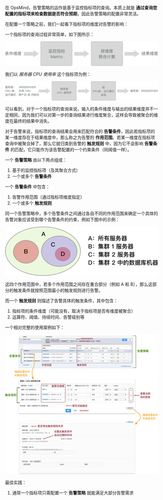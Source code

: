 在 OpsMind，告警策略的运作是基于监控指标项的查询。本质上就是 **通过查询您配置的指标项来检查数据是否符合预期**，因此告警策略的配置非常灵活。

在配置一个策略之前，我们一起看下指标项的维度对告警的影响：

一个指标项的查询过程非常简单，如下图所示：

![](/assets/metric_query_flow.png)

我们以 _服务器 CPU 使用率_ 这个指标项为例：

![](/assets/metric_query_sample_flow.png)

可以看到，对于一个指标项的查询来说，输入的条件维度与输出的结果维度并不一定相同，因为我们可以对第一步的查询结果进行维度聚合，这样会导致被聚合的维度在最终的结果中消失。

对于告警来说，指标项的查询结果会用来匹配符合的 **告警条件**，因此若指标项的某一维度存在于结果维度中，那么称之为告警的 **作用范围**。若某一维度在指标项查询中被聚合掉了，那么它就归类到告警的 **触发规则** 中，因为它不会影响 **告警条件** 的匹配，它只能作为该告警配置的一个约束条件（同阈值一样）。

一个 **告警策略** 由以下两点组成：

1. 基于的监控指标项（及其聚合方式）
2. 一个或多个 **告警条件**

一个 **告警条件** 中包含：

1. 告警作用范围（通过指标项维度指定）
2. 一个或多个 **触发规则**

同一个告警策略中，多个告警条件之间通过各自不同的作用范围来确定一个具体的告警对象应该受到哪个告警条件的约束，例如下图中的示例：

![](/assets/alert_scope.png)

这四个作用范围中，若多个作用范围之间存在重合部分（例如 A 和 B），那么这部分的触发条件就按照范围最小的触发规则进行告警。


而一个 **触发规则** 则描述了告警具体的触发条件，其中包含：

1. 指标项的条件维度（可能没有，取决于指标项是否有维度被聚合）
2. 运算符、阈值、持续时间、告警级别等

一个相对完整的使用案例如下：

![](/assets/alert-policy-adjust-trigger.png)


最佳实践：

1. 通常一个指标项只需配置一个 **告警策略** 就能满足大部分告警需求


